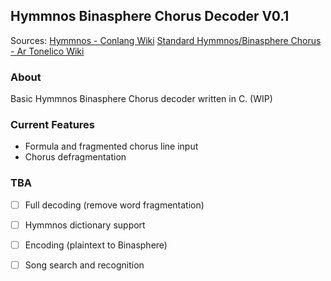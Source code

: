 ﻿## Hymmnos Binasphere Chorus Decoder V0.1
 Sources:
[Hymmnos - Conlang Wiki](https://conlang.fandom.com/wiki/Hymmnos)
[Standard Hymmnos/Binasphere Chorus - Ar Tonelico Wiki](https://artonelico.fandom.com/wiki/Standard_Hymmnos#Binasphere_Chorus)

### About
Basic Hymmnos Binasphere Chorus decoder written in C. (WIP)
### Current Features

 - Formula and fragmented chorus line input
 - Chorus defragmentation
 ### TBA
 
 - [ ] Full decoding (remove word fragmentation)
 - [ ] Hymmnos dictionary support
 - [ ] Encoding (plaintext to Binasphere)
 - [ ] Song search and recognition

